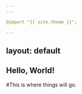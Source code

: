 ```yaml
---
---

@import "{{ site.theme }}";

---
```

layout: default
---

## Hello, World!

#This is where things will go.

